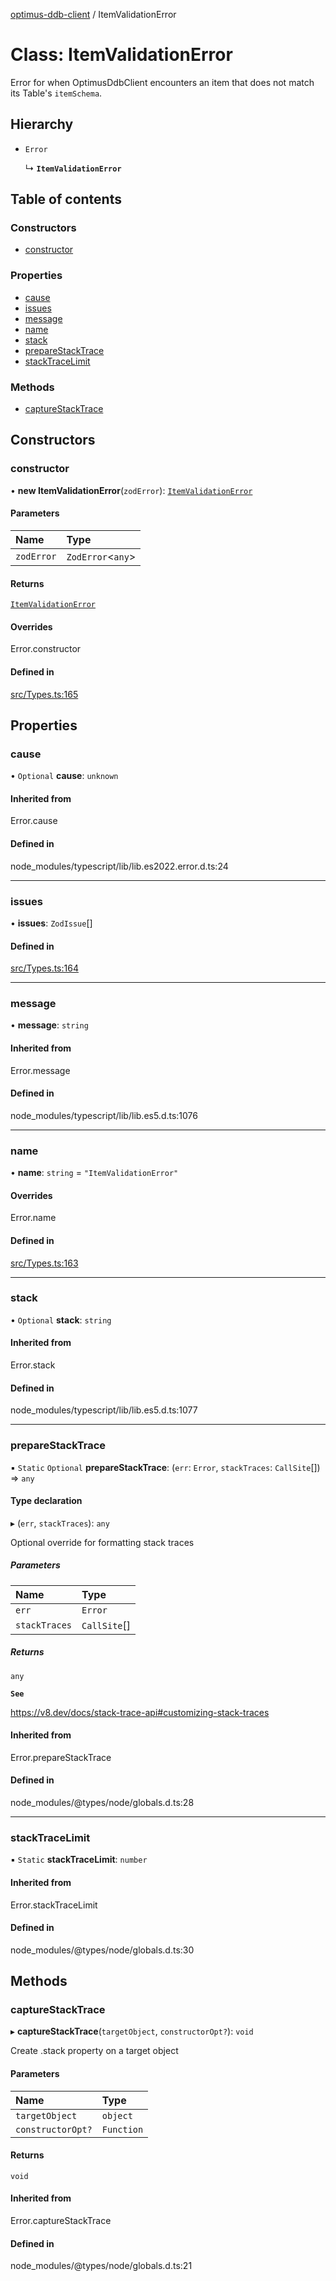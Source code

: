 [optimus-ddb-client](../index.md) / ItemValidationError

# Class: ItemValidationError

Error for when OptimusDdbClient encounters an item that does not match its Table's `itemSchema`.

## Hierarchy

- `Error`

  ↳ **`ItemValidationError`**

## Table of contents

### Constructors

- [constructor](ItemValidationError.md#constructor)

### Properties

- [cause](ItemValidationError.md#cause)
- [issues](ItemValidationError.md#issues)
- [message](ItemValidationError.md#message)
- [name](ItemValidationError.md#name)
- [stack](ItemValidationError.md#stack)
- [prepareStackTrace](ItemValidationError.md#preparestacktrace)
- [stackTraceLimit](ItemValidationError.md#stacktracelimit)

### Methods

- [captureStackTrace](ItemValidationError.md#capturestacktrace)

## Constructors

### constructor

• **new ItemValidationError**(`zodError`): [`ItemValidationError`](ItemValidationError.md)

#### Parameters

| Name | Type |
| :------ | :------ |
| `zodError` | `ZodError`\<`any`\> |

#### Returns

[`ItemValidationError`](ItemValidationError.md)

#### Overrides

Error.constructor

#### Defined in

[src/Types.ts:165](https://github.com/paulbarmstrong/optimus-ddb-client/blob/main/src/Types.ts#L165)

## Properties

### cause

• `Optional` **cause**: `unknown`

#### Inherited from

Error.cause

#### Defined in

node_modules/typescript/lib/lib.es2022.error.d.ts:24

___

### issues

• **issues**: `ZodIssue`[]

#### Defined in

[src/Types.ts:164](https://github.com/paulbarmstrong/optimus-ddb-client/blob/main/src/Types.ts#L164)

___

### message

• **message**: `string`

#### Inherited from

Error.message

#### Defined in

node_modules/typescript/lib/lib.es5.d.ts:1076

___

### name

• **name**: `string` = `"ItemValidationError"`

#### Overrides

Error.name

#### Defined in

[src/Types.ts:163](https://github.com/paulbarmstrong/optimus-ddb-client/blob/main/src/Types.ts#L163)

___

### stack

• `Optional` **stack**: `string`

#### Inherited from

Error.stack

#### Defined in

node_modules/typescript/lib/lib.es5.d.ts:1077

___

### prepareStackTrace

▪ `Static` `Optional` **prepareStackTrace**: (`err`: `Error`, `stackTraces`: `CallSite`[]) => `any`

#### Type declaration

▸ (`err`, `stackTraces`): `any`

Optional override for formatting stack traces

##### Parameters

| Name | Type |
| :------ | :------ |
| `err` | `Error` |
| `stackTraces` | `CallSite`[] |

##### Returns

`any`

**`See`**

https://v8.dev/docs/stack-trace-api#customizing-stack-traces

#### Inherited from

Error.prepareStackTrace

#### Defined in

node_modules/@types/node/globals.d.ts:28

___

### stackTraceLimit

▪ `Static` **stackTraceLimit**: `number`

#### Inherited from

Error.stackTraceLimit

#### Defined in

node_modules/@types/node/globals.d.ts:30

## Methods

### captureStackTrace

▸ **captureStackTrace**(`targetObject`, `constructorOpt?`): `void`

Create .stack property on a target object

#### Parameters

| Name | Type |
| :------ | :------ |
| `targetObject` | `object` |
| `constructorOpt?` | `Function` |

#### Returns

`void`

#### Inherited from

Error.captureStackTrace

#### Defined in

node_modules/@types/node/globals.d.ts:21
